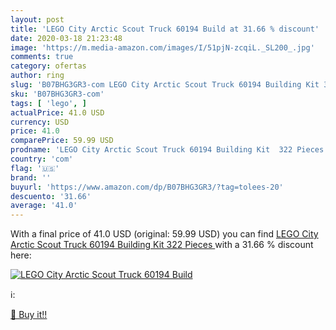 ```yaml
---
layout: post
title: 'LEGO City Arctic Scout Truck 60194 Build at 31.66 % discount'
date: 2020-03-18 21:23:48
image: 'https://m.media-amazon.com/images/I/51pjN-zcqiL._SL200_.jpg'
comments: true
category: ofertas
author: ring
slug: 'B07BHG3GR3-com LEGO City Arctic Scout Truck 60194 Building Kit 322 Pieces'
sku: 'B07BHG3GR3-com'
tags: [ 'lego', ]
actualPrice: 41.0 USD
currency: USD
price: 41.0
comparePrice: 59.99 USD
prodname: 'LEGO City Arctic Scout Truck 60194 Building Kit  322 Pieces '
country: 'com'
flag: '🇺🇸'
brand: ''
buyurl: 'https://www.amazon.com/dp/B07BHG3GR3/?tag=tolees-20'
descuento: '31.66'
average: '41.0'
---
```


With a final price of 41.0 USD (original: 59.99 USD) you can find [LEGO City Arctic Scout Truck 60194 Building Kit  322 Pieces ](https://www.amazon.com/dp/B07BHG3GR3/?tag=tolees-20) with a  31.66 % discount here:

[![LEGO City Arctic Scout Truck 60194 Build](https://m.media-amazon.com/images/I/51pjN-zcqiL._SL200_.jpg)](https://www.amazon.com/dp/B07BHG3GR3/?tag=tolees-20)

ℹ️:


[🛒 Buy it!!](https://www.amazon.com/dp/B07BHG3GR3/?tag=tolees-20)
